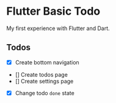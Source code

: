 # Flutter Basic Todo

My first experience with Flutter and Dart.

## Todos

- [x] Create bottom navigation
- [] Create todos page
- [] Create settings page
- [x] Change todo `done` state
